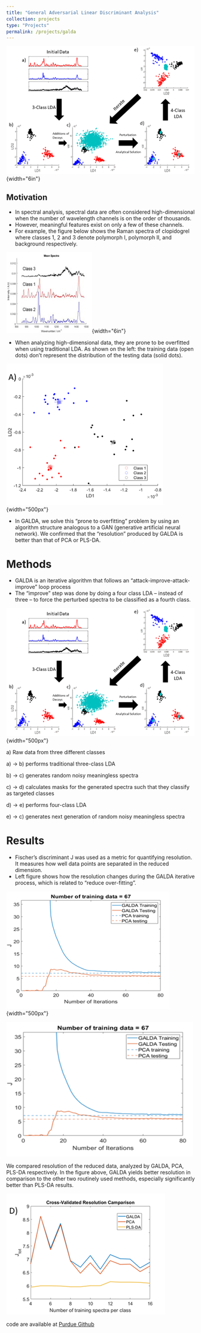 ```yaml
---
title: "General Adversarial Linear Discriminant Analysis"
collection: projects
type: "Projects"
permalink: /projects/galda
---
```


![Cover Photo](/images/galda-concept.png){width="6in"}


## Motivation

- In spectral analysis, spectral data are often considered high-dimensional when the number of wavelength channels is on the order of thousands. 
- However, meaningful features exist on only a few of these channels.
- For example, the figure below shows the Raman spectra of clopidogrel where classes 1, 2 and 3 denote polymorph I, polymorph II, and background respectively.


![Raman spec of Clopidogrel](/images/galda-raman.jpg){width="6in"}


- When analyzing high-dimensional data, they are prone to be overfitted when using traditional LDA. As shown on the left:  the training data (open dots) don’t represent the distribution of the testing data (solid dots).

![Overfit in spectroscopic data](/images/galda-overfit.png){width="500px"}

- In GALDA, we solve this “prone to overfitting” problem by using an algorithm structure analogous to a GAN (generative artificial neural network). We confirmed that the “resolution” produced by GALDA is better than that of PCA or PLS-DA.

# Methods

- GALDA is an iterative algorithm that follows an “attack-improve-attack- improve” loop process
- The “improve” step was done by doing a four class LDA – instead of three – to force the perturbed spectra to be classified as a fourth class.


![Concept of GALDA](/images/galda-concept.png){width="500px"}

a) Raw data from three different classes

a) → b) performs traditional three-class LDA

b) → c) generates random noisy meaningless spectra

c) → d) calculates masks for the generated spectra such that they classify as targeted classes

d) → e) performs four-class LDA

e) → c) generates next generation of random noisy meaningless spectra

# Results

- Fischer’s discriminant J was used as a metric for quantifying resolution. It measures how well data points are separated in the reduced dimension.
- Left figure shows how the resolution changes during the GALDA iterative process, which is related to “reduce over-fitting”.


![resolution](/images/galda-resolution.png){width="500px"}

<img src="/images/galda-resolution.png" alt="resolution" style="width:500px;"/>





We compared resolution of the reduced data, analyzed by GALDA, PCA, PLS-DA respectively. In the figure above, GALDA yields better resolution in comparison to the other two routinely used methods, especially significantly better than PLS-DA results.


![comparison](/images/galda-comp.png)



code are available at [Purdue Github](https://github.itap.purdue.edu/Simpson-Laboratory-for-Nonlinear-Optics/GALDA-public
)